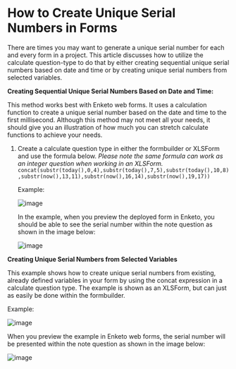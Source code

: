 # How to Create Unique Serial Numbers in Forms

There are times you may want to generate a unique serial number for each and every form in a project. This article discusses how to utilize the calculate question-type to do that by either creating sequential unique serial numbers based on date and time or by creating unique serial numbers from selected variables.

**Creating Sequential Unique Serial Numbers Based on Date and Time:**

This method works best with Enketo web forms. It uses a calculation function to create a unique serial number based on the date and time to the first millisecond. Although this method may not meet all your needs, it should give you an illustration of how much you can stretch calculate functions to achieve your needs. 

1. Create a calculate question type in either the formbuilder or XLSForm and use the formula below. *Please note the same formula can work as an integer question when working in an XLSForm.*
    `concat(substr(today(),0,4),substr(today(),7,5),substr(today(),10,8),substr(now(),13,11),substr(now(),16,14),substr(now(),19,17))`
         
    Example:

    ![image](/images/unique_serial_numbers/calculate_example.png)

    In the example, when you preview the deployed form in Enketo, you should be able to see the serial number within the note question as shown in the image below: 

    ![image](/images/unique_serial_numbers/preview_form.png)

**Creating Unique Serial Numbers from Selected Variables**

This example shows how to create unique serial numbers from existing, already defined variables in your form by using the concat expression in a calculate question type. The example is shown as an XLSForm, but can just as easily be done within the formbuilder. 

Example:

![image](/images/unique_serial_numbers/xls.jpg)

When you preview the example in Enketo web forms, the serial number will be presented within the note question as shown in the image below: 

![image](/images/unique_serial_numbers/preview_uniqueid.png)
